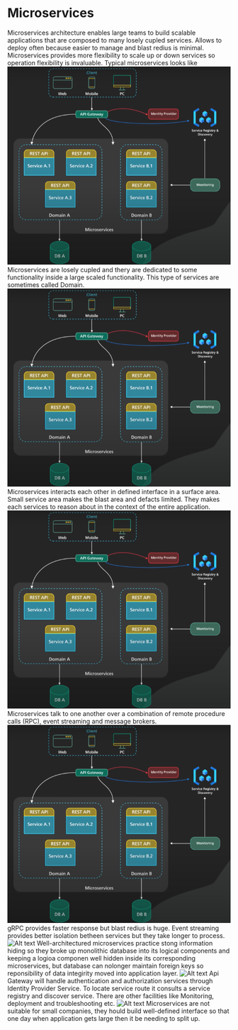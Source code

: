 # Microservices
Microservices architecture enables large teams to build scalable applications that are composed to many losely cupled services. Allows to deploy often because easier to manage and blast redius is minimal. Microservices provides more flexibility to scale up or down services so operation flexibility is invaluable.
Typical microservices looks like
![Alt text](img/image.png)
Microservices are losely cupled and thery are dedicated to some functionality inside a large scaled functionality. This type of services are sometimes called Domain.
![Alt text](img/image.png)
Microservices interacts each other in defined interface in a surface area. Small service area makes the blast area and defacts limited. They makes each services to reason about in the context of the entire application.
![Alt text](img/image.png)
Microservices talk to one another over a combination of remote procedure calls (RPC), event streaming and message brokers.
![Alt text](img/image.png)
gRPC provides faster response but blast redius is huge.
Event streaming provides better isolation betheen services but they take longer to process.
![Alt text](image.png)
Well-architectured microservices practice stong information hiding so they broke up monolithic database into its logical components and keeping a logioa componen well hidden inside its corresponding microservices, but database can nolonger maintain foreign keys so reponsibility of data integirity moved into application layer.
![Alt text](image.png)
Api Gateway will handle authentication and authorization services through Identity Provider Service. To locate service route it consults a service registry and discover service. There are other facilities like Monitoring, deployment and troubleshooting etc. 
![Alt text](image.png)
Microservices are not suitable for small companies, they hould build well-defined interface so that one day when application gets large then it be needing to split up.